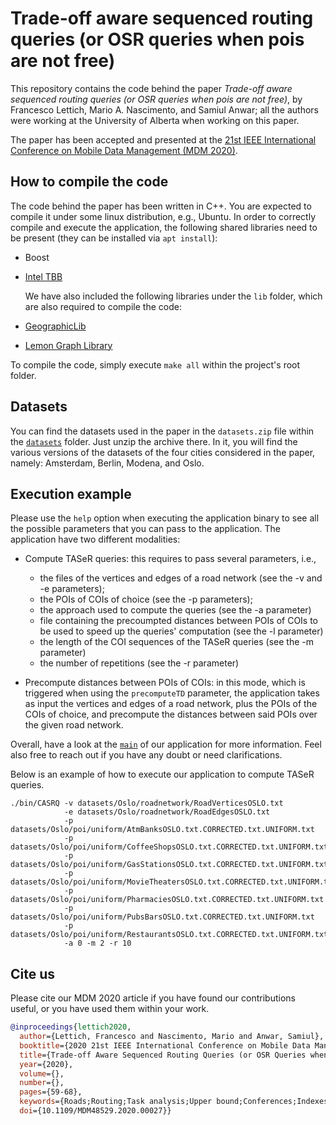 # Trade-off aware sequenced routing queries (or OSR queries when pois are not free)

This repository contains the code behind the paper *Trade-off aware sequenced routing queries (or OSR queries when pois are not free)*, by Francesco Lettich, Mario A. Nascimento, and Samiul Anwar; all the authors were working at the University of Alberta when working on this paper.

The paper has been accepted and presented at the [21st IEEE International Conference on Mobile Data Management (MDM 2020)](https://mdmconferences.org/mdm2020/).


## How to compile the code

The code behind the paper has been written in C++. You are expected to compile it under some linux distribution, e.g., Ubuntu. 
In order to correctly compile and execute the application, the following shared libraries need to be present (they can be installed via ```apt install```):

- Boost
- [Intel TBB](https://www.intel.com/content/www/us/en/developer/tools/oneapi/onetbb.html)

  We have also included the following libraries under the ```lib``` folder, which are also required to compile the code:
  
- [GeographicLib](https://geographiclib.sourceforge.io/)
- [Lemon Graph Library](https://en.wikipedia.org/wiki/LEMON_(C%2B%2B_library))

To compile the code, simply execute ```make all``` within the project's root folder.


## Datasets

You can find the datasets used in the paper in the ```datasets.zip``` file within the [```datasets```](https://github.com/Fr4nz83/Taser-query/tree/main/datasets) folder. Just unzip the archive there. In it, you will find the various versions of the datasets of the four cities considered in the paper, namely: Amsterdam, Berlin, Modena, and Oslo.


## Execution example

Please use the ```help``` option when executing the application binary to see all the possible parameters that you can pass to the application. The application have two different modalities:

- Compute TASeR queries: this requires to pass several parameters, i.e.,
  - the files of the vertices and edges of a road network (see the -v and -e parameters);
  - the POIs of COIs of choice (see the -p parameters);
  - the approach used to compute the queries (see the -a parameter)
  - file containing the precoumpted distances between POIs of COIs to be used to speed up the queries' computation (see the -l parameter)
  - the length of the COI sequences of the TASeR queries (see the -m parameter)
  - the number of repetitions (see the -r parameter)
    
- Precompute distances between POIs of COIs: in this mode, which is triggered when using the ```precomputeTD``` parameter, the application takes as input the vertices and edges of a road network, plus the POIs of the COIs of choice, and precompute the distances between said POIs over the given road network.

Overall, have a look at the [```main```](https://github.com/Fr4nz83/Taser-query/blob/main/src/main.cpp) of our application for more information. Feel also free to reach out if you have any doubt or need clarifications.

Below is an example of how to execute our application to compute TASeR queries. 

```
./bin/CASRQ -v datasets/Oslo/roadnetwork/RoadVerticesOSLO.txt
            -e datasets/Oslo/roadnetwork/RoadEdgesOSLO.txt 
            -p datasets/Oslo/poi/uniform/AtmBanksOSLO.txt.CORRECTED.txt.UNIFORM.txt
            -p datasets/Oslo/poi/uniform/CoffeeShopsOSLO.txt.CORRECTED.txt.UNIFORM.txt
            -p datasets/Oslo/poi/uniform/GasStationsOSLO.txt.CORRECTED.txt.UNIFORM.txt
            -p datasets/Oslo/poi/uniform/MovieTheatersOSLO.txt.CORRECTED.txt.UNIFORM.txt
            -p datasets/Oslo/poi/uniform/PharmaciesOSLO.txt.CORRECTED.txt.UNIFORM.txt
            -p datasets/Oslo/poi/uniform/PubsBarsOSLO.txt.CORRECTED.txt.UNIFORM.txt
            -p datasets/Oslo/poi/uniform/RestaurantsOSLO.txt.CORRECTED.txt.UNIFORM.txt
            -a 0 -m 2 -r 10
```


## Cite us

Please cite our MDM 2020 article if you have found our contributions useful, or you have used them within your work.

```bibtex
@inproceedings{lettich2020,
  author={Lettich, Francesco and Nascimento, Mario and Anwar, Samiul},
  booktitle={2020 21st IEEE International Conference on Mobile Data Management (MDM)}, 
  title={Trade-off Aware Sequenced Routing Queries (or OSR Queries when POIs are not Free)}, 
  year={2020},
  volume={},
  number={},
  pages={59-68},
  keywords={Roads;Routing;Task analysis;Upper bound;Conferences;Indexes;Fuels;Optimal Sequenced Routing;Road Networks;Linear Skylines;Trade-off Aware Sequenced Routing},
  doi={10.1109/MDM48529.2020.00027}}
